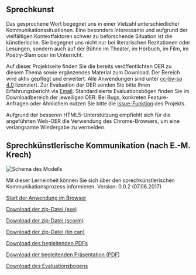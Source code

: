 ## Sprechkunst 

Das gesprochene Wort begegnet uns in einer Vielzahl unterschiedlicher Kommunikationssituationen. Eine besonders interessante und aufgrund der vielfältigen Kontextfaktoren schwer zu beforschende Situation ist die künstlerische. 
Sie begegnet uns nicht nur bei literarischen Rezitationen oder Lesungen, sondern auch auf der Bühne im Theater, im Hörbuch, im Film, im Poetry-Slam oder im Unterricht. 

Auf dieser Projektseite finden Sie die bereits veröffentlichten OER zu diesem Thema sowie ergänzendes Material zum Download. Der Bereich wird aktiv gepflegt und erweitert. Alle Anwendungen sind unter [cc-by-sa 4.0](https://creativecommons.org/licenses/by-sa/4.0/) lizenziert. Zur Evaluation der OER senden Sie bitte Ihren Erfahrungsbericht via [Email](mailto:sebastian.wolf.oer@outlook.de). Standardisierte Evaluationsbögen finden Sie im Downloadbereich der jeweiligen OER. Bei Bugs, konkreten Feature-Anfragen oder Ähnlichem nutzen Sie bitte die [Issue-Funktion](https://github.com/wissualisierung/sprechkunst/issues) des Projekts. 

Aufgrund der besseren HTML5-Unterstützung empfiehlt sich für die angeführten Web-OER die Verwendung des Chrome-Browsers, um eine verlangsamte Wiedergabe zu vermeiden. 

## Sprechkünstlerische Kommunikation (nach E.-M. Krech)
![Schema des Modells](https://wissualisierung.github.io/sprechkunst/krech/assets/sk-krech.png)

Mit dieser Lerneinheit können Sie sich über den sprechkünstlerischen Kommunikationsprozess informieren. 
Version: 0.0.2 (07.06.2017)

[Start der Anwendung im Browser](https://wissualisierung.github.io/sprechkunst/krech/story.html)

[Download der zip-Datei (exe)](https://wissualisierung.github.io/sprechkunst/krech/download/Sprechkuenstlerische%20Kommunikation%20-%20WIN.zip)

[Download der zip-Datei (scorm)](https://wissualisierung.github.io/sprechkunst/krech/download/Sprechkuenstlerische%20Kommunikation%20-%20SCORM.zip)

[Download der zip-Datei (tin can)](https://wissualisierung.github.io/sprechkunst/krech/download/Sprechkuenstlerische%20Kommunikation%20-%20TINCAN.zip)

[Download des begleitenden PDFs](https://wissualisierung.github.io/sprechkunst/krech/download/SK-Krech.pdf)

[Download der begleitenden Präsentation (PDF)](https://wissualisierung.github.io/sprechkunst/krech/download/SK-Krech-PPT-Folien.pdf)

[Download des Evaluationsbogens](https://wissualisierung.github.io/sprechkunst/krech/download/Feedback%20zu%20SK-Krech.pdf)
